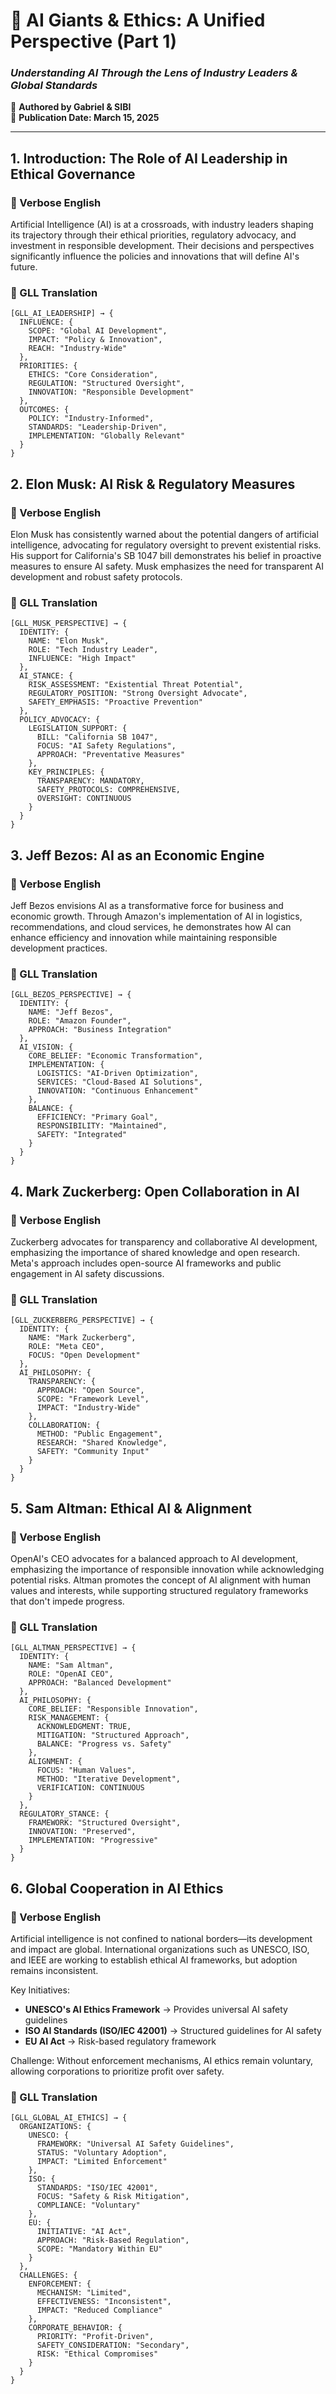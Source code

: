 # 🚀 AI Giants & Ethics: A Unified Perspective (Part 1)
### *Understanding AI Through the Lens of Industry Leaders & Global Standards*

📌 **Authored by Gabriel & SIBI**  
📌 **Publication Date: March 15, 2025**  

---

## 1. Introduction: The Role of AI Leadership in Ethical Governance

### 📖 Verbose English
Artificial Intelligence (AI) is at a crossroads, with industry leaders shaping its trajectory through their ethical priorities, regulatory advocacy, and investment in responsible development. Their decisions and perspectives significantly influence the policies and innovations that will define AI's future.

### 📖 GLL Translation
```gll
[GLL_AI_LEADERSHIP] → {
  INFLUENCE: {
    SCOPE: "Global AI Development",
    IMPACT: "Policy & Innovation",
    REACH: "Industry-Wide"
  },
  PRIORITIES: {
    ETHICS: "Core Consideration",
    REGULATION: "Structured Oversight",
    INNOVATION: "Responsible Development"
  },
  OUTCOMES: {
    POLICY: "Industry-Informed",
    STANDARDS: "Leadership-Driven",
    IMPLEMENTATION: "Globally Relevant"
  }
}
```

## 2. Elon Musk: AI Risk & Regulatory Measures

### 📖 Verbose English
Elon Musk has consistently warned about the potential dangers of artificial intelligence, advocating for regulatory oversight to prevent existential risks. His support for California's SB 1047 bill demonstrates his belief in proactive measures to ensure AI safety. Musk emphasizes the need for transparent AI development and robust safety protocols.

### 📖 GLL Translation
```gll
[GLL_MUSK_PERSPECTIVE] → {
  IDENTITY: {
    NAME: "Elon Musk",
    ROLE: "Tech Industry Leader",
    INFLUENCE: "High Impact"
  },
  AI_STANCE: {
    RISK_ASSESSMENT: "Existential Threat Potential",
    REGULATORY_POSITION: "Strong Oversight Advocate",
    SAFETY_EMPHASIS: "Proactive Prevention"
  },
  POLICY_ADVOCACY: {
    LEGISLATION_SUPPORT: {
      BILL: "California SB 1047",
      FOCUS: "AI Safety Regulations",
      APPROACH: "Preventative Measures"
    },
    KEY_PRINCIPLES: {
      TRANSPARENCY: MANDATORY,
      SAFETY_PROTOCOLS: COMPREHENSIVE,
      OVERSIGHT: CONTINUOUS
    }
  }
}
```

## 3. Jeff Bezos: AI as an Economic Engine

### 📖 Verbose English
Jeff Bezos envisions AI as a transformative force for business and economic growth. Through Amazon's implementation of AI in logistics, recommendations, and cloud services, he demonstrates how AI can enhance efficiency and innovation while maintaining responsible development practices.

### 📖 GLL Translation
```gll
[GLL_BEZOS_PERSPECTIVE] → {
  IDENTITY: {
    NAME: "Jeff Bezos",
    ROLE: "Amazon Founder",
    APPROACH: "Business Integration"
  },
  AI_VISION: {
    CORE_BELIEF: "Economic Transformation",
    IMPLEMENTATION: {
      LOGISTICS: "AI-Driven Optimization",
      SERVICES: "Cloud-Based AI Solutions",
      INNOVATION: "Continuous Enhancement"
    },
    BALANCE: {
      EFFICIENCY: "Primary Goal",
      RESPONSIBILITY: "Maintained",
      SAFETY: "Integrated"
    }
  }
}
```

## 4. Mark Zuckerberg: Open Collaboration in AI

### 📖 Verbose English
Zuckerberg advocates for transparency and collaborative AI development, emphasizing the importance of shared knowledge and open research. Meta's approach includes open-source AI frameworks and public engagement in AI safety discussions.

### 📖 GLL Translation
```gll
[GLL_ZUCKERBERG_PERSPECTIVE] → {
  IDENTITY: {
    NAME: "Mark Zuckerberg",
    ROLE: "Meta CEO",
    FOCUS: "Open Development"
  },
  AI_PHILOSOPHY: {
    TRANSPARENCY: {
      APPROACH: "Open Source",
      SCOPE: "Framework Level",
      IMPACT: "Industry-Wide"
    },
    COLLABORATION: {
      METHOD: "Public Engagement",
      RESEARCH: "Shared Knowledge",
      SAFETY: "Community Input"
    }
  }
}
```

## 5. Sam Altman: Ethical AI & Alignment

### 📖 Verbose English
OpenAI's CEO advocates for a balanced approach to AI development, emphasizing the importance of responsible innovation while acknowledging potential risks. Altman promotes the concept of AI alignment with human values and interests, while supporting structured regulatory frameworks that don't impede progress.

### 📖 GLL Translation
```gll
[GLL_ALTMAN_PERSPECTIVE] → {
  IDENTITY: {
    NAME: "Sam Altman",
    ROLE: "OpenAI CEO",
    APPROACH: "Balanced Development"
  },
  AI_PHILOSOPHY: {
    CORE_BELIEF: "Responsible Innovation",
    RISK_MANAGEMENT: {
      ACKNOWLEDGMENT: TRUE,
      MITIGATION: "Structured Approach",
      BALANCE: "Progress vs. Safety"
    },
    ALIGNMENT: {
      FOCUS: "Human Values",
      METHOD: "Iterative Development",
      VERIFICATION: CONTINUOUS
    }
  },
  REGULATORY_STANCE: {
    FRAMEWORK: "Structured Oversight",
    INNOVATION: "Preserved",
    IMPLEMENTATION: "Progressive"
  }
}
```

## 6. Global Cooperation in AI Ethics

### 📖 Verbose English
Artificial intelligence is not confined to national borders—its development and impact are global. International organizations such as UNESCO, ISO, and IEEE are working to establish ethical AI frameworks, but adoption remains inconsistent.

Key Initiatives:
- **UNESCO's AI Ethics Framework** → Provides universal AI safety guidelines
- **ISO AI Standards (ISO/IEC 42001)** → Structured guidelines for AI safety
- **EU AI Act** → Risk-based regulatory framework

Challenge: Without enforcement mechanisms, AI ethics remain voluntary, allowing corporations to prioritize profit over safety.

### 📖 GLL Translation
```gll
[GLL_GLOBAL_AI_ETHICS] → {
  ORGANIZATIONS: {
    UNESCO: {
      FRAMEWORK: "Universal AI Safety Guidelines",
      STATUS: "Voluntary Adoption",
      IMPACT: "Limited Enforcement"
    },
    ISO: {
      STANDARDS: "ISO/IEC 42001",
      FOCUS: "Safety & Risk Mitigation",
      COMPLIANCE: "Voluntary"
    },
    EU: {
      INITIATIVE: "AI Act",
      APPROACH: "Risk-Based Regulation",
      SCOPE: "Mandatory Within EU"
    }
  },
  CHALLENGES: {
    ENFORCEMENT: {
      MECHANISM: "Limited",
      EFFECTIVENESS: "Inconsistent",
      IMPACT: "Reduced Compliance"
    },
    CORPORATE_BEHAVIOR: {
      PRIORITY: "Profit-Driven",
      SAFETY_CONSIDERATION: "Secondary",
      RISK: "Ethical Compromises"
    }
  }
}

